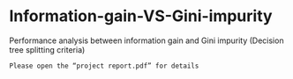 # Information-gain-VS-Gini-impurity

Performance analysis between information gain and Gini impurity (Decision tree splitting criteria)

```
Please open the “project report.pdf” for details
